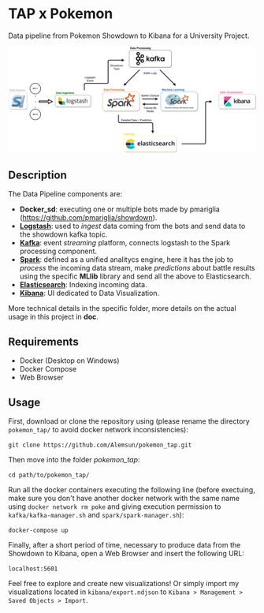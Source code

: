 # TAP x Pokemon
Data pipeline from Pokemon Showdown to Kibana for a University Project.

<p align="center"><img src="./doc/img/data_pipeline.png" alt="Data Pipeline" width="1000"/></p>

## Description
The Data Pipeline components are:

- **Docker_sd**: executing one or multiple bots made by pmariglia (https://github.com/pmariglia/showdown).
- **[Logstash](https://www.elastic.co/logstash)**: used to *ingest* data coming from the bots and send data to the showdown kafka topic.
- **[Kafka](https://kafka.apache.org/)**: event *streaming* platform, connects logstash to the Spark processing component.
- **[Spark](https://spark.apache.org/)**: defined as a unified analitycs engine, here it has the job to *process* the incoming data stream, make *predictions* about battle results using the specific **MLlib** library and send all the above to Elasticsearch.
- **[Elasticsearch](https://www.elastic.co/)**: Indexing incoming data.
- **[Kibana](https://www.elastic.co/kibana)**: UI dedicated to Data Visualization.


More technical details in the specific folder, more details on the actual usage in this project in **doc**.

## Requirements
- Docker (Desktop on Windows)
- Docker Compose
- Web Browser

## Usage
First, download or clone the repository using (please rename the directory ```pokemon_tap/``` to avoid docker network inconsistencies):
```
git clone https://github.com/Alemsun/pokemon_tap.git
```
Then move into the folder *pokemon_tap*:
```
cd path/to/pokemon_tap/
```
Run all the docker containers executing the following line (before exectuing, make sure you don't have another docker network with the same name using ``` docker network rm poke ``` and giving execution permission to ```kafka/kafka-manager.sh``` and ```spark/spark-manager.sh```):
```
docker-compose up
```
Finally, after a short period of time, necessary to produce data from the Showdown to Kibana, open a Web Browser and insert the following URL:
```
localhost:5601
```

Feel free to explore and create new visualizations! Or simply import my visualizations located in ```kibana/export.ndjson``` to ```Kibana > Management > Saved Objects > Import```.
